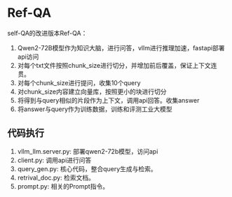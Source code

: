 # Ref-QA
self-QA的改进版本Ref-QA：
1. Qwen2-72B模型作为知识大脑，进行问答，vllm进行推理加速，fastapi部署api访问
2. 对每个txt文件按照chunk_size进行切分，并增加前后覆盖，保证上下文连贯。
3. 对每个chunk_size进行提问，收集10个query
4. 对chunk_size内容建立向量库，按照更小的块进行切分
5. 将得到与query相似的片段作为上下文，调用api回答。收集answer
6. 将answer与query作为训练数据，训练和评测工业大模型

## 代码执行
1. vllm_llm.server.py: 部署qwen2-72b模型，访问api
2. client.py: 调用api进行问答
3. query_gen.py: 核心代码，整合query生成与检索。
4. retrival_doc.py: 检索文档。
5. prompt.py: 相关的Prompt指令。
